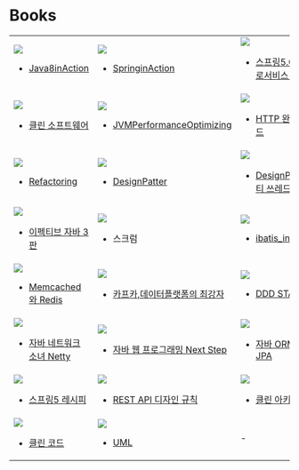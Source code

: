 # Books
<table text-align="center">
<tr>
<td width="33%">
<a href="https://github.com/simjunbo/java8_in_action/tree/master/doc">
<img src="http://postfiles14.naver.net/MjAxODA3MDZfMjcz/MDAxNTMwODA0NzUzNDAx.Zc1LL-CCofbaf78ytdXw5DcByDjPdPon2xzDFT-P3kkg.lvHBiHnFSjMGpsIAZxuosL7kx7QKc2860fS5VE-p-q0g.JPEG.simjunbo/javainaction.jpg?type=w773">
</img>
</a>

- [Java8inAction](https://github.com/simjunbo/java8_in_action/tree/master/doc)
</td>
<td width="33%">
<a href="https://github.com/simjunbo/spring_in_action/tree/master/doc">
<img src="http://postfiles13.naver.net/MjAxODA3MDZfMjYw/MDAxNTMwODA0NzUzMzk3.y533Qx8kG9Sp8yjDSAQaru70pDJw7JKcMvGeXy5W41gg.uUfEwSjksKYfeKXmG7wyvL5GRM8hvd1u0qAQFH5ezjUg.JPEG.simjunbo/springinaction.jpg?type=w773">
</img>
</a>
  
- [SpringinAction](https://github.com/simjunbo/spring_in_action/tree/master/doc)
</td>
<td width="33%">
<a href="https://github.com/simjunbo/core-study-record/blob/master/%EC%8A%A4%ED%94%84%EB%A7%81%205.0%20%EB%A7%88%EC%9D%B4%ED%81%AC%EB%A1%9C%EC%84%9C%EB%B9%84%EC%8A%A4%202-e/keyword.md">
<img src="http://postfiles10.naver.net/MjAxODA3MDZfMTQz/MDAxNTMwODA0NzUzNDI4.QeTnlwDA9j-BqvQ8p4-8MQO3aRIOfxLl7ap0ELpvMb8g.inS9tYBLCixDjQ6gUUTZknfgKdcI5RSfIqWdhz_JqnAg.PNG.simjunbo/spring5.png?type=w773">
</img>
</a>

- [스프링5.0 마이크로서비스 2/e](https://github.com/simjunbo/core-study-record/blob/master/%EC%8A%A4%ED%94%84%EB%A7%81%205.0%20%EB%A7%88%EC%9D%B4%ED%81%AC%EB%A1%9C%EC%84%9C%EB%B9%84%EC%8A%A4%202-e/keyword.md)
</td>
</tr>
<tr>
<td width="33%">
<a href="https://github.com/simjunbo/clean_software/tree/master/doc">
<img src="http://postfiles2.naver.net/MjAxODA3MDZfMjEw/MDAxNTMwODA0NzUzMzc3._H7aZkZnVlErcO2yscwNwajYtv7TsWU3QTum-xoYfYUg.VMTy7QuQTmLouPxOLbWhtNv6I0xkjC-AA6kXplpmfP0g.JPEG.simjunbo/cleansoftware.jpg?type=w773">
</img>
</a>

- [클린 소프트웨어](https://github.com/simjunbo/clean_software/tree/master/doc)
</td>
<td width="33%">
<a href="https://github.com/simjunbo/jvm_performance_optimizing/tree/master/doc">
<img src="http://postfiles11.naver.net/MjAxODA3MDZfMjQw/MDAxNTMwODA0NzUzMzkz.90F37b7cIQ-TSlCP9iLaSYNSPeUdzgYjxg0urvkxzTcg.-5XUTlw8CzXAYAufVQFOoD5m0fRImOF2OqlWZwfi70Ug.JPEG.simjunbo/jvmperformance.jpg?type=w773">
</img>
</a>

- [JVMPerformanceOptimizing](https://github.com/simjunbo/jvm_performance_optimizing/tree/master/doc)
</td>
<td width="33%">
<a href="https://github.com/simjunbo/http">
<img src="http://postfiles2.naver.net/MjAxODA3MDZfMTM3/MDAxNTMwODA0NzUzMzg0.xrNkvk8BJR4XYRZqNZmJzL-EBRAVWMAIJofqaXfqhVIg.YxDzNc5N0u2kkk6NHTRPPYMRi0sd_FwSfzSzA4M6K1Ug.JPEG.simjunbo/HTTP.jpg?type=w773">
</img>
</a>

- [HTTP 완벽가이드](https://github.com/simjunbo/http)
</td>
</tr>
<tr>
<td width="33%">
<a href="https://github.com/simjunbo/refactoring/tree/master/doc">
<img src="http://postfiles14.naver.net/MjAxODA4MTNfMTg5/MDAxNTM0MDkxMjUwNzU2.0y0po8UThqdPZ7hU-SOxRKAFL89fGJRnPV9MCreJA44g.UfL3ZOOtKE3sYD4-hdjzJyDyfPbEQxcWrDV5qdqcjvog.JPEG.simjunbo/refactoring.jpg?type=w773">
</img>
</a>

- [Refactoring](https://github.com/simjunbo/refactoring/tree/master/doc)
</td>
<td width="33%">
<a href="https://github.com/simjunbo/design_pattern">
<img src="http://postfiles15.naver.net/MjAxODA5MjdfMTQw/MDAxNTM4MDQ2MzEwMTk2.Oxlq236xhgIK3DKSWXhMFvybQNdN9DbDIXvtxM08AzIg.96Htc-3OxpuC0ocjAZcCl9ASZkG3ChZwlQ7ArGiWD18g.JPEG.simjunbo/designpattern.jpeg?type=w773">
</img>
</a>

- [DesignPatter](https://github.com/simjunbo/design_pattern)
</td>
<td width="33%">
<a href="https://github.com/simjunbo/design_pattern_multithread">
<img src="http://postfiles2.naver.net/MjAxODEwMTdfMjE0/MDAxNTM5NzQ2NzA3NjAz.NshgK4ePCiEBbfhdNaqO7KSVWS7pgsKVU8y6RRQeglMg.tb4dEUoy6yaHjIRd7nbC2LkfoAEYhoYLIL18TEy5wOUg.PNG.simjunbo/designpattern_mutithred.png?type=w773">
</img>
</a>

- [DesignPatter(멀티 쓰레드)](https://github.com/simjunbo/design_pattern_multithread)
</td>
</tr>
<tr>
<td width="33%">
<a href="https://github.com/simjunbo/effective_java3/tree/master/doc">
<img src="http://postfiles8.naver.net/MjAxODExMTFfMjk4/MDAxNTQxODYzMzkyMjQ0.myUoHBFrEGAny1WYjUn28YilpJyea1gqOaX685XM9i8g.bDhgn807USXuP_n8OiW9VrkFgp6ecZ0kKCrLyfe2lVIg.JPEG.simjunbo/effectivejava.jpg?type=w773">
</img>
</a>

- [이펙티브 자바 3판](https://github.com/simjunbo/effective_java3/tree/master/doc)
</td>
<td width="33%">
<img src="http://postfiles7.naver.net/MjAxODExMTVfMTgy/MDAxNTQyMjEwOTM2OTIz.xr_kWfw8Hzh58ju7x51b9idBqA2Prm2DP7xGJ7wcMiMg.Ca-ZAxBZXaecRk_okbKt9Qq9CHUP2pJ_3PyDK_cAKx8g.JPEG.simjunbo/scrum.jpg?type=w773">
</img>

- 스크럼
</td>
<td width="33%">
<a href="https://github.com/simjunbo/ibatis_in_action/tree/master/doc">
<img src="https://postfiles.pstatic.net/MjAxOTAxMzFfMzEg/MDAxNTQ4ODY1MTAyODg2.xAN1N_mk8q6acoyerStFkpdnWdHZ61opLnxyA-Ajc40g.ABd9wHqI8ZB2L21nlILhURwr-5hp-4CrGVNpLXqoTh8g.JPEG.simjunbo/ibatis.jpg?type=w773">
</img>
</a>

- [ibatis_in_action](https://github.com/simjunbo/ibatis_in_action/tree/master/doc)
</td>
</tr>
<tr>
<td width="33%">
<img src="https://user-images.githubusercontent.com/7076334/53213257-92a2af00-368b-11e9-91b3-6bf72940f7fd.png">
</img>


- [Memcached와 Redis]()
</td>
<td width="33%">
<a href="https://github.com/simjunbo/kafka">
<img src="https://user-images.githubusercontent.com/7076334/54510507-ece41680-4990-11e9-8a5a-af2a07acd3bf.jpg">
</img>
</a>

- [카프카,데이터플랫폼의 최강자](https://github.com/simjunbo/kafka)
</td>
<td width="33%">
<a href="https://github.com/simjunbo/ddd_start">
<img src="https://user-images.githubusercontent.com/7076334/54931862-33bba880-4f5d-11e9-8378-d70cfb40dc01.jpg">
</img>
</a>

- [DDD START!](https://github.com/simjunbo/ddd_start)
</td>
</tr>
<tr>
<td width="33%">
<a href="https://github.com/simjunbo/netty">
<img src="https://user-images.githubusercontent.com/7076334/57382858-ac628580-71e8-11e9-8689-699d42bcef4f.jpg">
</img>
</a>

- [자바 네트워크 소녀 Netty](https://github.com/simjunbo/netty)
</td>
<td width="33%">
<a href="https://github.com/simjunbo/javaweb_nextstep">
<img src="https://user-images.githubusercontent.com/7076334/57505563-c8267280-7333-11e9-8c80-86f5987a8376.png">
</img>
</a>

- [자바 웹 프로그래밍 Next Step](https://github.com/simjunbo/javaweb_nextstep)
</td>
<td width="33%">
<a href="https://github.com/simjunbo/jpa_programming/tree/master/doc">
<img src="https://user-images.githubusercontent.com/7076334/58892872-05f79a80-872a-11e9-80d0-fe8efac2e41c.jpg">
</img>
</a>

- [자바 ORM 표준 JPA ](https://github.com/simjunbo/jpa_programming/tree/master/doc)
</td>
</tr>
<tr>
<td width="33%">
<a href="https://github.com/simjunbo/spring5/tree/master/doc">
<img src="https://user-images.githubusercontent.com/7076334/60779541-1ad6ac00-a176-11e9-82fb-974918d96045.jpg">
</img>
</a>

- [스프링5 레시피](https://github.com/simjunbo/spring5/tree/master/doc)
</td>
<td width="33%">
<a href="https://github.com/simjunbo/rest_api">
<img src="https://user-images.githubusercontent.com/7076334/70367026-97191b00-18df-11ea-8f56-75a7a1b9ed99.gif">
</img>
</a>

- [REST API 디자인 규칙](https://github.com/simjunbo/clean_architecture)
</td>
<td width="33%">
<a href="https://github.com/simjunbo/clean_architecture">
<img src="https://user-images.githubusercontent.com/7076334/99868389-6b349980-2c05-11eb-8b63-a6f1ad10919f.jpg">
</img>
</a>

- [클린 아키텍처](https://github.com/simjunbo/clean_architecture)
</td>
</tr>

<tr>
<td width="33%">
<a href="https://github.com/simjunbo/clean_code">
<img src="https://user-images.githubusercontent.com/7076334/99868517-92d83180-2c06-11eb-97c9-68aa6bfb4c98.jpg">
</img>
</a>

- [클린 코드](https://github.com/simjunbo/clean_code)
</td>
<td width="33%">
<a href="https://github.com/simjunbo/uml">
<img src="https://user-images.githubusercontent.com/7076334/99868480-28bf8c80-2c06-11eb-90ad-3ca0d3165498.jpg">
</img>
</a>

- [UML](https://github.com/simjunbo/uml)
</td>
<td width="33%">
-
</td>
</tr>
</table>



